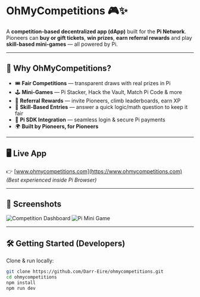 # OhMyCompetitions 🎮✨

A **competition-based decentralized app (dApp)** built for the **Pi Network**.  
Pioneers can **buy or gift tickets**, **win prizes**, **earn referral rewards** and play **skill-based mini-games** — all powered by Pi.

---

## 🚀 Why OhMyCompetitions?
- 🎟 **Fair Competitions** — transparent draws with real prizes in Pi  
- 🕹 **Mini-Games** — Pi Stacker, Hack the Vault, Match Pi Code & more  
- 👥 **Referral Rewards** — invite Pioneers, climb leaderboards, earn XP  
- 💎 **Skill-Based Entries** — answer a quick logic/math question to keep it fair  
- 🔐 **Pi SDK Integration** — seamless login & secure Pi payments  
- 🌍 **Built by Pioneers, for Pioneers**

---

## 🖥️ Live App
👉 [www.ohmycompetitions.com](https://www.ohmycompetitions.com)  
*(Best experienced inside Pi Browser)*

---

## 📸 Screenshots
<!-- Add real screenshots of your UI here -->
![Competition Dashboard](./screenshots/dashboard.png)
![Pi Mini Game](./screenshots/minigames.png)

---

## 🛠️ Getting Started (Developers)

Clone & run locally:

```bash
git clone https://github.com/Darr-Eire/ohmycompetitions.git
cd ohmycompetitions
npm install
npm run dev
